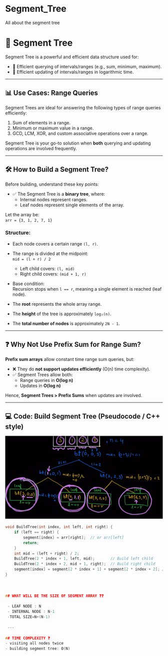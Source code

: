# Segment_Tree
All about the segment tree


# 🌲 Segment Tree

Segment Tree is a powerful and efficient data structure used for:

- 📌 Efficient querying of intervals/ranges (e.g., sum, minimum, maximum).
- 🔁 Efficient updating of intervals/ranges in logarithmic time.

---

## 📊 Use Cases: Range Queries

Segment Trees are ideal for answering the following types of range queries efficiently:

1. Sum of elements in a range.
2. Minimum or maximum value in a range.
3. GCD, LCM, XOR, and custom associative operations over a range.

Segment Tree is your go-to solution when **both** querying and updating operations are involved frequently.

---

## 🛠 How to Build a Segment Tree?

Before building, understand these key points:

- ✅ The Segment Tree is a **binary tree**, where:
  - Internal nodes represent ranges.
  - Leaf nodes represent single elements of the array.

Let the array be:  
`arr = {3, 1, 2, 7, 1}`

### Structure:

- Each node covers a certain range `(l, r)`.
- The range is divided at the midpoint:  
  `mid = (l + r) / 2`
  - Left child covers: `(l, mid)`
  - Right child covers: `(mid + 1, r)`

- Base condition:  
  Recursion stops when `l == r`, meaning a single element is reached (leaf node).

- The **root** represents the whole array range.
- The **height** of the tree is approximately `log₂(n)`.
- The **total number of nodes** is approximately `2N - 1`.

---

## ❓ Why Not Use Prefix Sum for Range Sum?

**Prefix sum arrays** allow constant time range sum queries, but:

- ❌ They do **not support updates efficiently** (O(n) time complexity).
- ✅ Segment Trees allow both:
  - Range queries in **O(log n)**
  - Updates in **O(log n)**

Hence, **Segment Trees > Prefix Sums** when updates are involved.

---

## 💻 Code: Build Segment Tree (Pseudocode / C++ style)

![BuildTree Function](assets/buildtree.png)

```cpp
void BuildTree(int index, int left, int right) {
    if (left == right) {
        segment[index] = arr[right];  // or arr[left]
        return;
    }
    int mid = (left + right) / 2;
    BuildTree(2 * index + 1, left, mid);       // Build left child
    BuildTree(2 * index + 2, mid + 1, right);  // Build right child
    segment[index] = segment[2 * index + 1] + segment[2 * index + 2]; // Combine results
}



## WHAT WILL BE THE SIZE OF SEGMENT ARRAY ❓❓
 
 - LEAF NODE : N
 - INTERNAL NODE : N-1
 -TOTAL SIZE=N+(N-1)

 ---

## TIME COMPLEXITY ❓
- visiting all nodes twice 
- building segment tree: O(N)

